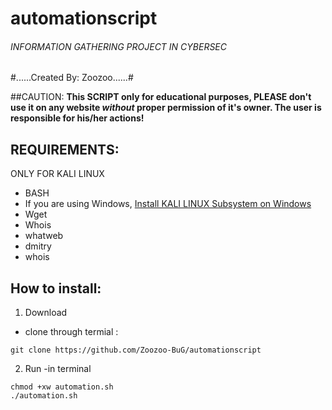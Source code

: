 # automationscript
###### INFORMATION GATHERING PROJECT IN CYBERSEC #########

#......Created By: Zoozoo......#


##CAUTION:
**This SCRIPT only for educational purposes, PLEASE don't use it on any website *without* proper permission of it's owner. The user is responsible for his/her actions!**

## REQUIREMENTS:
ONLY FOR KALI LINUX
  -  BASH
  -  If you are using Windows, [Install KALI LINUX Subsystem on Windows](https://docs.microsoft.com/en-us/windows/wsl/install-win10)
  -  Wget
  -  Whois
  -  whatweb
  -  dmitry
  -  whois


## How to install: 
 1. Download
 - clone through termial :
  ``` 
  git clone https://github.com/Zoozoo-BuG/automationscript
  ```
  2. Run
  -in terminal
  ```
  chmod +xw automation.sh
  ./automation.sh
  ```
